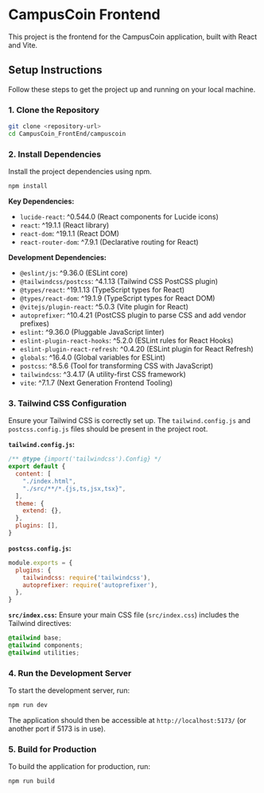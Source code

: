 # CampusCoin Frontend

This project is the frontend for the CampusCoin application, built with React and Vite.

## Setup Instructions

Follow these steps to get the project up and running on your local machine.

### 1. Clone the Repository

```bash
git clone <repository-url>
cd CampusCoin_FrontEnd/campuscoin
```

### 2. Install Dependencies

Install the project dependencies using npm.

```bash
npm install
```

**Key Dependencies:**

*   `lucide-react`: ^0.544.0 (React components for Lucide icons)
*   `react`: ^19.1.1 (React library)
*   `react-dom`: ^19.1.1 (React DOM)
*   `react-router-dom`: ^7.9.1 (Declarative routing for React)

**Development Dependencies:**

*   `@eslint/js`: ^9.36.0 (ESLint core)
*   `@tailwindcss/postcss`: ^4.1.13 (Tailwind CSS PostCSS plugin)
*   `@types/react`: ^19.1.13 (TypeScript types for React)
*   `@types/react-dom`: ^19.1.9 (TypeScript types for React DOM)
*   `@vitejs/plugin-react`: ^5.0.3 (Vite plugin for React)
*   `autoprefixer`: ^10.4.21 (PostCSS plugin to parse CSS and add vendor prefixes)
*   `eslint`: ^9.36.0 (Pluggable JavaScript linter)
*   `eslint-plugin-react-hooks`: ^5.2.0 (ESLint rules for React Hooks)
*   `eslint-plugin-react-refresh`: ^0.4.20 (ESLint plugin for React Refresh)
*   `globals`: ^16.4.0 (Global variables for ESLint)
*   `postcss`: ^8.5.6 (Tool for transforming CSS with JavaScript)
*   `tailwindcss`: ^3.4.17 (A utility-first CSS framework)
*   `vite`: ^7.1.7 (Next Generation Frontend Tooling)

### 3. Tailwind CSS Configuration

Ensure your Tailwind CSS is correctly set up. The `tailwind.config.js` and `postcss.config.js` files should be present in the project root.

**`tailwind.config.js`:**
```javascript
/** @type {import('tailwindcss').Config} */
export default {
  content: [
    "./index.html",
    "./src/**/*.{js,ts,jsx,tsx}",
  ],
  theme: {
    extend: {},
  },
  plugins: [],
}
```

**`postcss.config.js`:**
```javascript
module.exports = {
  plugins: {
    tailwindcss: require('tailwindcss'),
    autoprefixer: require('autoprefixer'),
  },
}
```

**`src/index.css`:**
Ensure your main CSS file (`src/index.css`) includes the Tailwind directives:
```css
@tailwind base;
@tailwind components;
@tailwind utilities;
```

### 4. Run the Development Server

To start the development server, run:

```bash
npm run dev
```

The application should then be accessible at `http://localhost:5173/` (or another port if 5173 is in use).

### 5. Build for Production

To build the application for production, run:

```bash
npm run build
```


